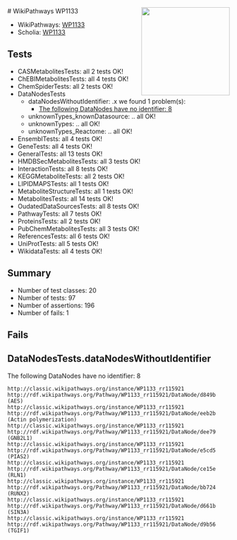 <img style="float: right; width: 200px" src="https://upload.wikimedia.org/wikipedia/commons/thumb/8/83/Wplogo_with_text_500.png/640px-Wplogo_with_text_500.png" />
# WikiPathways WP1133

* WikiPathways: [WP1133](https://wikipathways.org/pathways/WP1133)
* Scholia: [WP1133](https://scholia.toolforge.org/wikipathways/WP1133)
## Tests
* CASMetabolitesTests: all 2 tests OK!
* ChEBIMetabolitesTests: all 4 tests OK!
* ChemSpiderTests: all 2 tests OK!
* DataNodesTests
    * dataNodesWithoutIdentifier: .x we found 1 problem(s):
        * [The following DataNodes have no identifier: 8](#d2d32fa7)
    * unknownTypes_knownDatasource: .. all OK!
    * unknownTypes: .. all OK!
    * unknownTypes_Reactome: .. all OK!
* EnsemblTests: all 4 tests OK!
* GeneTests: all 4 tests OK!
* GeneralTests: all 13 tests OK!
* HMDBSecMetabolitesTests: all 3 tests OK!
* InteractionTests: all 8 tests OK!
* KEGGMetaboliteTests: all 2 tests OK!
* LIPIDMAPSTests: all 1 tests OK!
* MetaboliteStructureTests: all 1 tests OK!
* MetabolitesTests: all 14 tests OK!
* OudatedDataSourcesTests: all 8 tests OK!
* PathwayTests: all 7 tests OK!
* ProteinsTests: all 2 tests OK!
* PubChemMetabolitesTests: all 3 tests OK!
* ReferencesTests: all 6 tests OK!
* UniProtTests: all 5 tests OK!
* WikidataTests: all 4 tests OK!


## Summary

* Number of test classes: 20
* Number of tests: 97
* Number of assertions: 196
* Number of fails: 1

## Fails

<a name="d2d32fa7" />

## DataNodesTests.dataNodesWithoutIdentifier

The following DataNodes have no identifier: 8
```
http://classic.wikipathways.org/instance/WP1133_rr115921 http://rdf.wikipathways.org/Pathway/WP1133_rr115921/DataNode/d849b (AES)
http://classic.wikipathways.org/instance/WP1133_rr115921 http://rdf.wikipathways.org/Pathway/WP1133_rr115921/DataNode/eeb2b (Actin polymerization)
http://classic.wikipathways.org/instance/WP1133_rr115921 http://rdf.wikipathways.org/Pathway/WP1133_rr115921/DataNode/dee79 (GNB2L1)
http://classic.wikipathways.org/instance/WP1133_rr115921 http://rdf.wikipathways.org/Pathway/WP1133_rr115921/DataNode/e5cd5 (PIAS2)
http://classic.wikipathways.org/instance/WP1133_rr115921 http://rdf.wikipathways.org/Pathway/WP1133_rr115921/DataNode/ce15e (RLN1)
http://classic.wikipathways.org/instance/WP1133_rr115921 http://rdf.wikipathways.org/Pathway/WP1133_rr115921/DataNode/bb724 (RUNX2)
http://classic.wikipathways.org/instance/WP1133_rr115921 http://rdf.wikipathways.org/Pathway/WP1133_rr115921/DataNode/d661b (SIN3A)
http://classic.wikipathways.org/instance/WP1133_rr115921 http://rdf.wikipathways.org/Pathway/WP1133_rr115921/DataNode/d9b56 (TGIF1)
```

